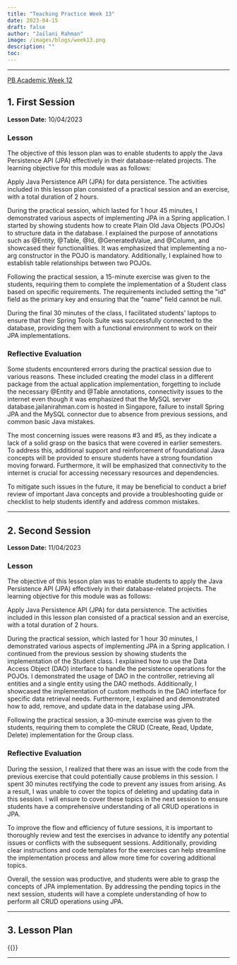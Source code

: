 ```yaml
---
title: "Teaching Practice Week 13"
date: 2023-04-15
draft: false
author: "Jailani Rahman"
image: /images/blogs/week13.png
description: ""
toc:
---
```


---

<div class="h1"><u>PB Academic Week 12</u></div>

## 1. First Session

**Lesson Date:** 10/04/2023

### Lesson

The objective of this lesson plan was to enable students to apply the Java Persistence API (JPA) effectively in their database-related projects. The learning objective for this module was as follows:

Apply Java Persistence API (JPA) for data persistence.
The activities included in this lesson plan consisted of a practical session and an exercise, with a total duration of 2 hours.

During the practical session, which lasted for 1 hour 45 minutes, I demonstrated various aspects of implementing JPA in a Spring application. I started by showing students how to create Plain Old Java Objects (POJOs) to structure data in the database. I explained the purpose of annotations such as @Entity, @Table, @Id, @GeneratedValue, and @Column, and showcased their functionalities. It was emphasized that implementing a no-arg constructor in the POJO is mandatory. Additionally, I explained how to establish table relationships between two POJOs.

Following the practical session, a 15-minute exercise was given to the students, requiring them to complete the implementation of a Student class based on specific requirements. The requirements included setting the "id" field as the primary key and ensuring that the "name" field cannot be null.

During the final 30 minutes of the class, I facilitated students' laptops to ensure that their Spring Tools Suite was successfully connected to the database, providing them with a functional environment to work on their JPA implementations.

### Reflective Evaluation
Some students encountered errors during the practical session due to various reasons. These included creating the model class in a different package from the actual application implementation, forgetting to include the necessary @Entity and @Table annotations, connectivity issues to the internet even though it was emphasized that the MySQL server database.jailanirahman.com is hosted in Singapore, failure to install Spring JPA and the MySQL connector due to absence from previous sessions, and common basic Java mistakes.

The most concerning issues were reasons #3 and #5, as they indicate a lack of a solid grasp on the basics that were covered in earlier semesters. To address this, additional support and reinforcement of foundational Java concepts will be provided to ensure students have a strong foundation moving forward. Furthermore, it will be emphasized that connectivity to the internet is crucial for accessing necessary resources and dependencies.

To mitigate such issues in the future, it may be beneficial to conduct a brief review of important Java concepts and provide a troubleshooting guide or checklist to help students identify and address common mistakes.

---

## 2. Second Session

**Lesson Date:** 11/04/2023

### Lesson

The objective of this lesson plan was to enable students to apply the Java Persistence API (JPA) effectively in their database-related projects. The learning objective for this module was as follows:

Apply Java Persistence API (JPA) for data persistence.
The activities included in this lesson plan consisted of a practical session and an exercise, with a total duration of 2 hours.

During the practical session, which lasted for 1 hour 30 minutes, I demonstrated various aspects of implementing JPA in a Spring application. I continued from the previous session by showing students the implementation of the Student class. I explained how to use the Data Access Object (DAO) interface to handle the persistence operations for the POJOs. I demonstrated the usage of DAO in the controller, retrieving all entities and a single entity using the DAO methods. Additionally, I showcased the implementation of custom methods in the DAO interface for specific data retrieval needs. Furthermore, I explained and demonstrated how to add, remove, and update data in the database using JPA.

Following the practical session, a 30-minute exercise was given to the students, requiring them to complete the CRUD (Create, Read, Update, Delete) implementation for the Group class.

### Reflective Evaluation
During the session, I realized that there was an issue with the code from the previous exercise that could potentially cause problems in this session. I spent 30 minutes rectifying the code to prevent any issues from arising. As a result, I was unable to cover the topics of deleting and updating data in this session. I will ensure to cover these topics in the next session to ensure students have a comprehensive understanding of all CRUD operations in JPA.

To improve the flow and efficiency of future sessions, it is important to thoroughly review and test the exercises in advance to identify any potential issues or conflicts with the subsequent sessions. Additionally, providing clear instructions and code templates for the exercises can help streamline the implementation process and allow more time for covering additional topics.

Overall, the session was productive, and students were able to grasp the concepts of JPA implementation. By addressing the pending topics in the next session, students will have a complete understanding of how to perform all CRUD operations using JPA.

---

## 3. Lesson Plan
{{<embed-pdf url="../resources/NEP_LP_S2_23_WK12_MJA.pdf">}}

---